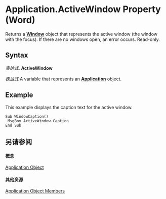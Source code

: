 
# Application.ActiveWindow Property (Word)

Returns a  **[Window](d92f83f9-ae44-56c0-4584-7a9359253c6d.md)** object that represents the active window (the window with the focus). If there are no windows open, an error occurs. Read-only.


## Syntax

 _表达式_. **ActiveWindow**

 _表达式_ A variable that represents an **[Application](d1cf6f8f-4e88-bf01-93b4-90a83f79cb44.md)** object.


## Example

This example displays the caption text for the active window.


```
Sub WindowCaption() 
 MsgBox ActiveWindow.Caption 
End Sub
```


## 另请参阅


#### 概念


[Application Object](d1cf6f8f-4e88-bf01-93b4-90a83f79cb44.md)
#### 其他资源


[Application Object Members](http://msdn.microsoft.com/library/71669f1e-65f1-b0f1-b67d-355dfdbebe50%28Office.15%29.aspx)